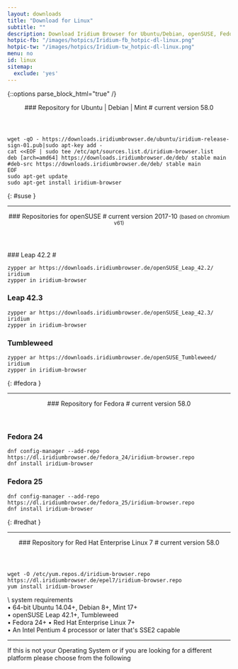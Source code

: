 ```yaml
---
layout: downloads
title: "Download for Linux"
subtitle: ""
description: Download Iridium Browser for Ubuntu/Debian, openSUSE, Fedora and RHEL
hotpic-fb: "/images/hotpics/Iridium-fb_hotpic-dl-linux.png"
hotpic-tw: "/images/hotpics/Iridium-tw_hotpic-dl-linux.png"
menu: no
id: linux
sitemap:
  exclude: 'yes'
---
```


{::options parse_block_html="true" /}
<div class="icon dl fa-linux"></div> 
<header>
### Repository for Ubuntu | Debian | Mint #
current version 58.0
</header>

	wget -qO - https://downloads.iridiumbrowser.de/ubuntu/iridium-release-sign-01.pub|sudo apt-key add -
	cat <<EOF | sudo tee /etc/apt/sources.list.d/iridium-browser.list
	deb [arch=amd64] https://downloads.iridiumbrowser.de/deb/ stable main
	#deb-src https://downloads.iridiumbrowser.de/deb/ stable main
	EOF
	sudo apt-get update
	sudo apt-get install iridium-browser
     
{: #suse }
     
---
  
<div class="dlinux fl-opensuse"></div>
<header>
### Repositories for openSUSE #
current version 2017-10      
<small>(based on chromium v61)</small>
</header>
### Leap 42.2 #
	
	zypper ar https://downloads.iridiumbrowser.de/openSUSE_Leap_42.2/ iridium
	zypper in iridium-browser
     
### Leap 42.3 #
	
	zypper ar https://downloads.iridiumbrowser.de/openSUSE_Leap_42.3/ iridium
	zypper in iridium-browser

### Tumbleweed #

	zypper ar https://downloads.iridiumbrowser.de/openSUSE_Tumbleweed/ iridium  
	zypper in iridium-browser
     
{: #fedora }     
	 
---
     
<div class="dlfedora fl-fedora"></div>
<header>
### Repository for Fedora #
current version 58.0
</header>

### Fedora 24 #

	dnf config-manager --add-repo https://dl.iridiumbrowser.de/fedora_24/iridium-browser.repo
	dnf install iridium-browser
     	
### Fedora 25 #

	dnf config-manager --add-repo https://dl.iridiumbrowser.de/fedora_25/iridium-browser.repo
	dnf install iridium-browser
     	
{: #redhat }          
     
---
     
<div class="dlfedora fl-redhat"></div>
<header>
### Repository for Red Hat Enterprise Linux 7 #
current version 58.0
</header>

	wget -O /etc/yum.repos.d/iridium-browser.repo https://dl.iridiumbrowser.de/epel7/iridium-browser.repo
	yum install iridium-browser
     	
\\
system requirements   
&#8226; 64-bit Ubuntu 14.04+, Debian 8+, Mint 17+   
&#8226; openSUSE Leap 42.1+, Tumbleweed   
&#8226; Fedora 24+ &#8226; Red Hat Enterprise Linux 7+   
&#8226; An Intel Pentium 4 processor or later that's SSE2 capable

---

If this is not your Operating System or if you are looking for a different platform please choose from the following